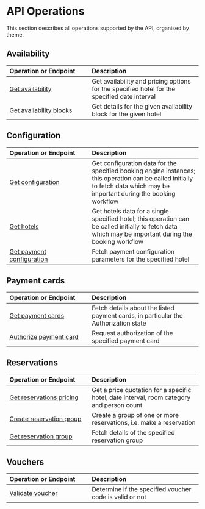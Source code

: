 # API Operations

This section describes all operations supported by the API, organised by theme.

## Availability

| <div style="width:200px">Operation or Endpoint</div> | Description |
| :-- | :-- |
| [Get availability](hotels.md#get-availability) | Get availability and pricing options for the specified hotel for the specified date interval |
| [Get availability blocks](availability-blocks.md#get-availability-blocks) | Get details for the given availability block for the given hotel |

## Configuration

| <div style="width:200px">Operation or Endpoint</div> | Description |
| :-- | :-- |
| [Get configuration](configuration.md#get-configuration) | Get configuration data for the specified booking engine instances; this operation can be called initially to fetch data which may be important during the booking workflow |
| [Get hotels](hotels.md#get-hotels) | Get hotels data for a single specified hotel; this operation can be called initially to fetch data which may be important during the booking workflow |
| [Get payment configuration](hotels.md#get-payment-configuration) | Fetch payment configuration parameters for the specified hotel |

## Payment cards

| <div style="width:200px">Operation or Endpoint</div> | Description |
| :-- | :-- |
| [Get payment cards](payment-cards.md#get-payment-cards) | Fetch details about the listed payment cards, in particular the Authorization state |
| [Authorize payment card](payment-cards.md#authorize-payment-card) | Request authorization of the specified payment card |

## Reservations

| <div style="width:200px">Operation or Endpoint</div> | Description |
| :-- | :-- |
| [Get reservations pricing](reservations.md#get-reservations-pricing) | Get a price quotation for a specific hotel, date interval, room category and person count |
| [Create reservation group](reservation-groups.md#create-reservation-group) | Create a group of one or more reservations, i.e. make a reservation |
| [Get reservation group](reservation-groups.md#get-reservation-group) | Fetch details of the specified reservation group |

## Vouchers

| <div style="width:200px">Operation or Endpoint</div> | Description |
| :-- | :-- |
| [Validate voucher](vouchers.md#validate-voucher) | Determine if the specified voucher code is valid or not |
